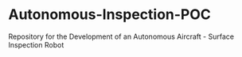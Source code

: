 # Autonomous-Inspection-POC
Repository for the Development of an Autonomous Aircraft - Surface Inspection Robot
